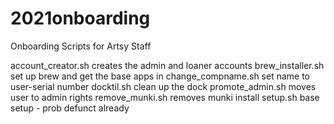 # 2021onboarding
Onboarding Scripts for Artsy Staff

account_creator.sh
  creates the admin and loaner accounts
brew_installer.sh
  set up brew and get the base apps in
change_compname.sh
  set name to user-serial number
docktil.sh
  clean up the dock 
promote_admin.sh
  moves user to admin rights
remove_munki.sh
  removes munki install
setup.sh
  base setup - prob defunct already
